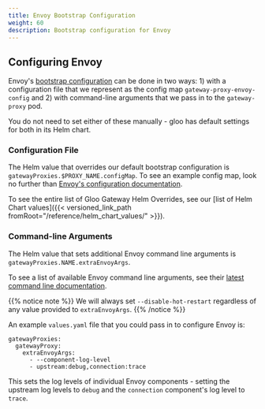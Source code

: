 ```yaml
---
title: Envoy Bootstrap Configuration
weight: 60
description: Bootstrap configuration for Envoy
---
```


## Configuring Envoy

Envoy's [bootstrap configuration](https://www.envoyproxy.io/docs/envoy/latest/configuration/overview/bootstrap) can be done in two ways: 1) with a configuration file that we represent as the config map `gateway-proxy-envoy-config` and 2) with command-line arguments that we pass in to the `gateway-proxy` pod.

You do not need to set either of these manually - gloo has default settings for both in its Helm chart.

### Configuration File

The Helm value that overrides our default bootstrap configuration is `gatewayProxies.$PROXY_NAME.configMap`. To see an example config map, look no further than [Envoy's configuration documentation](https://www.envoyproxy.io/docs/envoy/latest/configuration/overview/bootstrap).

To see the entire list of Gloo Gateway Helm Overrides, see our [list of Helm Chart values]({{< versioned_link_path fromRoot="/reference/helm_chart_values/" >}}).

### Command-line Arguments

The Helm value that sets additional Envoy command line arguments is `gatewayProxies.NAME.extraEnvoyArgs`. 

To see a list of available Envoy command line arguments, see their [latest command line documentation](https://www.envoyproxy.io/docs/envoy/latest/operations/cli).

{{% notice note %}}
We will always set `--disable-hot-restart` regardless of any value provided to `extraEnvoyArgs`.
{{% /notice %}}

An example `values.yaml` file that you could pass in to configure Envoy is:
```
gatewayProxies:
  gatewayProxy:
    extraEnvoyArgs:
      - --component-log-level
      - upstream:debug,connection:trace
```

This sets the log levels of individual Envoy components - setting the upstream log levels to `debug` and the `connection` component's log level to `trace`.
 
